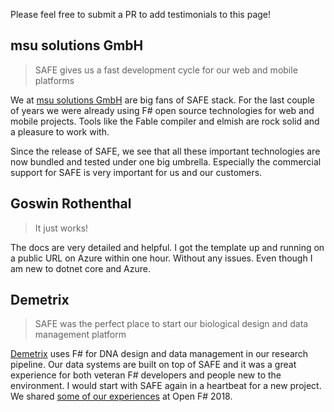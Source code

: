 Please feel free to submit a PR to add testimonials to this page!


## msu solutions GmbH

> SAFE gives us a fast development cycle for our web and mobile platforms

We at [msu solutions GmbH](https://msu-solutions.de/) are big fans of SAFE stack. For the last couple of years we were already using F# open source technologies for web and mobile projects. Tools like the Fable compiler and elmish are rock solid and a pleasure to work with.

Since the release of SAFE, we see that all these important technologies are now bundled and tested under one big umbrella. 
Especially the commercial support for SAFE is very important for us and our customers.

## Goswin Rothenthal

> It just works!

The docs are very detailed and helpful. I got the template up and running on a public URL on Azure within one hour. Without any issues.
Even though I am new to dotnet core and Azure.

## Demetrix

> SAFE was the perfect place to start our biological design and data management platform

[Demetrix](https://demetrixbio.com/) uses F# for DNA design and data management in our research pipeline.   Our data systems are built on top of SAFE and it was a great experience for both veteran F# developers and people new to the environment.  I would start with SAFE again in a heartbeat for a new project.  We shared [some of our experiences](https://github.com/demetrixbio/presentations/blob/master/OpenFSharp2018/OpenFSharpDemetrix.pdf) at Open F# 2018.